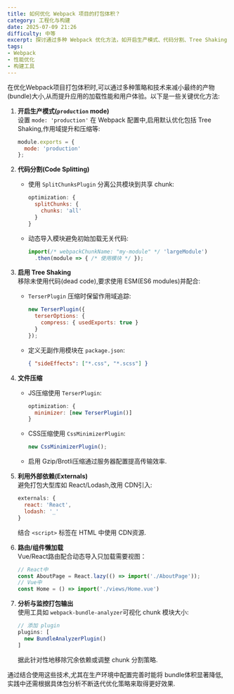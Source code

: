 ```yaml
---
title: 如何优化 Webpack 项目的打包体积？
category: 工程化与构建
date: 2025-07-09 21:26
difficulty: 中等
excerpt: 探讨通过多种 Webpack 优化方法，如开启生产模式、代码分割、Tree Shaking 及文件压缩，以减少项目体积。
tags:
- Webpack
- 性能优化
- 构建工具
---
```

在优化Webpack项目打包体积时,可以通过多种策略和技术来减小最终的产物(bundle)大小,从而提升应用的加载性能和用户体验。以下是一些关键优化方法:

1. **开启生产模式(`production` mode)**  
   设置 `mode: 'production'` 在 Webpack 配置中,启用默认优化包括 Tree Shaking,作用域提升和压缩等:
   ```js
   module.exports = {
     mode: 'production'
   };
   ```
2. **代码分割(Code Splitting)**  
   - 使用 `SplitChunksPlugin` 分离公共模块到共享 chunk:
     ```js
     optimization: {
       splitChunks: {
         chunks: 'all'
       }
     }
     ```
   - 动态导入模块避免初始加载无关代码:
     ```js
     import(/* webpackChunkName: "my-module" */ 'largeModule')
       .then(module => { /* 使用模块 */ });
     ```
3. **启用 Tree Shaking**  
   移除未使用代码(dead code),要求使用 ESM(ES6 modules)并配合:
   - `TerserPlugin` 压缩时保留作用域追踪: 
     ```js
     new TerserPlugin({
       terserOptions: {
         compress: { usedExports: true }
       }
     });
     ```
   - 定义无副作用模块在 `package.json`:
     ```json
     { "sideEffects": ["*.css", "*.scss"] }
     ```
4. **文件压缩**  
   - JS压缩使用 `TerserPlugin`: 
     ```js
     optimization: {
       minimizer: [new TerserPlugin()] 
     }
     ```
   - CSS压缩使用 `CssMinimizerPlugin`: 
     ```js
     new CssMinimizerPlugin();
     ```
   - 启用 Gzip/Brotli压缩通过服务器配置提高传输效率.

5. **利用外部依赖(Externals)**  
   避免打包大型库如 React/Lodash,改用 CDN引入:
   ```js
   externals: {
     react: 'React',
     lodash: '_'
   }
   ```
   结合 `<script>` 标签在 HTML 中使用 CDN资源.

6. **路由/组件懒加载**  
   Vue/React路由配合动态导入只加载需要视图：
   ```js
   // React中
   const AboutPage = React.lazy(() => import('./AboutPage'));
   // Vue中
   const Home = () => import('./views/Home.vue')
   ```
7. **分析与监控打包输出**  
   使用工具如 `webpack-bundle-analyzer`可视化 chunk 模块大小:
   ```js
   // 添加 plugin 
   plugins: [
     new BundleAnalyzerPlugin()
   ]
   ```
   据此针对性地移除冗余依赖或调整 chunk 分割策略.

通过结合使用这些技术,尤其在生产环境中配置完善时能将 bundle体积显著降低,实践中还需根据具体包分析不断迭代优化策略来取得更好效果.
